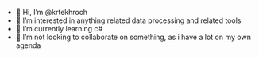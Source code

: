 - 👋 Hi, I’m @krtekhroch
- 👀 I’m interested in anything related data processing and related tools
- 🌱 I’m currently learning c#
- 💞️ I’m not looking to collaborate on something, as i have a lot on my own agenda

<!---
krtekhroch/krtekhroch is a ✨ special ✨ repository because its `README.md` (this file) appears on your GitHub profile.
You can click the Preview link to take a look at your changes.
--->
